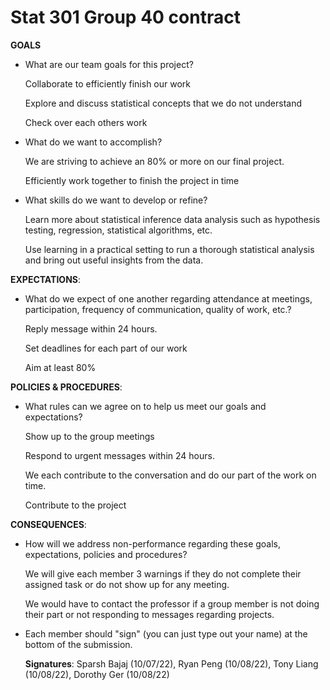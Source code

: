 # Stat 301 Group 40 contract

**GOALS**

- What are our team goals for this project?

    Collaborate to efficiently finish our work
    
    Explore and discuss statistical concepts that we do not understand
    
    Check over each others work

- What do we want to accomplish?
     
     We are striving to achieve an 80% or more on our final project.
     
     Efficiently work together to finish the project in time

- What skills do we want to develop or refine?
     
     Learn more about statistical inference data analysis such as hypothesis testing, regression, statistical algorithms, etc.
     
     Use learning in a practical setting to run a thorough statistical analysis and bring out useful insights from the data.

**EXPECTATIONS**:

- What do we expect of one another regarding attendance at meetings, participation, frequency of communication, quality of work, etc.?
    
    Reply message within 24 hours.
    
    Set deadlines for each part of our work
    
    Aim at least 80%


**POLICIES & PROCEDURES**:

- What rules can we agree on to help us meet our goals and expectations?
    
    Show up to the group meetings
    
    Respond to urgent messages within 24 hours.
   
    We each contribute to the conversation and do our part of the work on time.
    
    Contribute to the project


**CONSEQUENCES**:

- How will we address non-performance regarding these goals, expectations, policies and procedures?
    
    We will give each member 3 warnings if they do not complete their assigned task or do not show up for any meeting.
    
    We would have to contact the professor if a group member is not doing their part or not responding to messages regarding projects.

- Each member should "sign" (you can just type out your name) at the bottom of the submission.
    
  **Signatures**:  Sparsh Bajaj (10/07/22), Ryan Peng (10/08/22), Tony Liang (10/08/22), Dorothy Ger (10/08/22)

